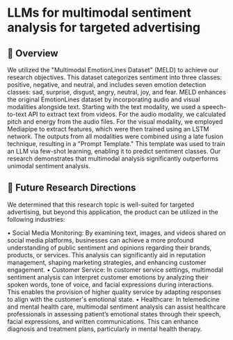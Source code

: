# LLMs for multimodal sentiment analysis for targeted advertising

## 🚀 Overview  
We utilized the "Multimodal EmotionLines Dataset" (MELD) to achieve our research objectives. This dataset categorizes sentiment into three classes: positive, negative, and neutral, and includes seven emotion detection classes: sad, surprise, disgust, angry, neutral,  joy, and fear. MELD enhances the original EmotionLines dataset by incorporating audio and visual modalities alongside text. Starting with the text modality, we used a speech-to-text API to extract text from videos. For the audio modality, we calculated pitch and energy from the audio files. For the visual modality, we employed Mediapipe to extract features, which were then trained using an LSTM network. The outputs from all modalities were combined using a late fusion technique, resulting in a "Prompt Template." This template was used to train an LLM via few-shot learning, enabling it to predict sentiment classes. Our research demonstrates 
that multimodal analysis significantly outperforms unimodal sentiment analysis.

## 🚀 Future Research Directions   
We determined that this research topic is well-suited for targeted advertising, but beyond this application, the product can be utilized in the following industries:

• Social Media Monitoring: By examining text, images, and videos shared on social media platforms, businesses can achieve a more profound understanding of public sentiment and opinions regarding their brands, products, or services. This analysis can 
significantly aid in reputation management, shaping marketing strategies, and  enhancing customer engagement. 
• Customer Service: In customer service settings, multimodal sentiment analysis can interpret customer emotions by analyzing their spoken words, tone of voice, and facial expressions during interactions. This enables the provision of higher quality service by 
adapting responses to align with the customer's emotional state. 
• Healthcare: In telemedicine and mental health care, multimodal sentiment analysis can assist healthcare professionals in assessing patient’s emotional states through their speech, facial expressions, and written communications. This can enhance diagnosis and treatment plans, particularly in mental health therapy.